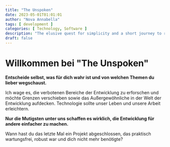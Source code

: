 ```yaml
---
title: "The Unspoken"
date: 2023-05-01T01:01:01
author: "Nova Annabella"
tags: [ development ]
categories: [ Technology, Software ]
description: "The elusive quest for simplicity and a short journey to rediscovering the power of Maven"
draft: false
---
```


# Willkommen bei "The Unspoken"

**Entscheide selbst, was für dich wahr ist und von welchen Themen du lieber wegschaust.**

Ich wage es, die verbotenen Bereiche der Entwicklung zu erforschen und möchte Grenzen verschieben sowie das
Außergewöhnliche in der Welt der Entwicklung aufdecken.
Technologie sollte unser Leben und unsere Arbeit erleichtern.

**Nur die Mutigsten unter uns schaffen es wirklich, die Entwicklung für andere einfacher zu machen.**

Wann hast du das letzte Mal ein Projekt abgeschlossen, das praktisch wartungsfrei, robust war und dich nicht mehr
benötigte?

